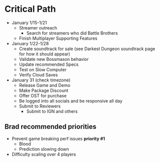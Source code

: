 # Critical Path
- January 1/15-1/21
    - Streamer outreach
        - Search for streamers who did Battle Brothers
    - Finish Multiplayer Supporting Features
- January 1/22-1/28
    - Create soundtrack for sale (see Darkest Dungeon soundtrack page for how it should appear)
    - Validate new Bossmason behavior
    - Update recommended Specs
    - Test on Slow Computer
    - Verify Cloud Saves
- January 31 (check timezone)
    - Release Game and Demo
    - Make Package Discount
    - Offer OST for purchase
    - Be logged into all socials and be responsive all day
    - Submit to Reviewers
        - Submit to IGN and others


## Brad recommended priorities
- Prevent game breaking perf issues **priority #1**
    - Blood
    - Prediction slowing down
- Difficulty scaling over 4 players